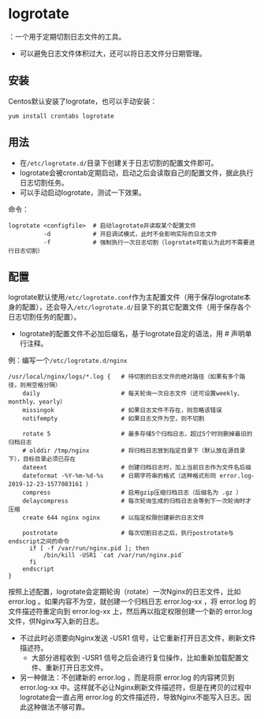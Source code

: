 # logrotate

：一个用于定期切割日志文件的工具。
- 可以避免日志文件体积过大，还可以将日志文件分日期管理。

## 安装

Centos默认安装了logrotate，也可以手动安装：
```shell
yum install crontabs logrotate
```

## 用法

- 在`/etc/logrotate.d/`目录下创建关于日志切割的配置文件即可。
- logrotate会被crontab定期启动，启动之后会读取自己的配置文件，据此执行日志切割任务。
- 可以手动启动logrotate，测试一下效果。

命令：
```shell
logrotate <configfile>  # 启动logrotate并读取某个配置文件
          -d            # 开启调试模式，此时不会影响实际的日志文件
          -f            # 强制执行一次日志切割（logrotate可能认为此时不需要进行日志切割）
```

## 配置

logrotate默认使用`/etc/logrotate.conf`作为主配置文件（用于保存logrotate本身的配置），还会导入`/etc/logrotate.d/`目录下的其它配置文件（用于保存各个日志切割任务的配置）。
- logrotate的配置文件不必加后缀名，基于logrotate自定的语法，用 # 声明单行注释。

例：编写一个`/etc/logrotate.d/nginx`
```
/usr/local/nginx/logs/*.log {   # 待切割的日志文件的绝对路径（如果有多个路径，则用空格分隔）
    daily                       # 每天轮询一次日志文件（还可设置weekly、monthly、yearly）
    missingok                   # 如果日志文件不存在，则忽略该错误
    notifempty                  # 如果日志文件为空，则不切割

    rotate 5                    # 最多存储5个归档日志，超过5个时则删掉最旧的归档日志
    # olddir /tmp/nginx         # 将归档日志放到指定目录下（默认放在源目录下），目标目录必须已存在
    dateext                     # 创建归档日志时，加上当前日志作为文件名后缀
    dateformat -%Y-%m-%d-%s     # 日期字符串的格式（这种格式形同 error.log-2019-12-23-1577083161 ）
    compress                    # 启用gzip压缩归档日志（后缀名为 .gz ）
    delaycompress               # 每次轮询生成的归档日志会等到下一次轮询时才压缩
    create 644 nginx nginx      # 以指定权限创建新的日志文件

    postrotate                  # 每次切割日志之后，执行postrotate与endscript之间的命令
      if [ -f /var/run/nginx.pid ]; then
          /bin/kill -USR1 `cat /var/run/nginx.pid`
      fi
    endscript
}
```

按照上述配置，logrotate会定期轮询（rotate）一次Nginx的日志文件，比如 error.log 。如果内容不为空，就创建一个归档日志 error.log-xx ，将 error.log 的文件描述符重定向到 error.log-xx 上，然后再以指定权限创建一个新的 error.log 文件，供Nginx写入新的日志。
- 不过此时必须要向Nginx发送 -USR1 信号，让它重新打开日志文件，刷新文件描述符。
  - 大部分进程收到 -USR1 信号之后会进行复位操作，比如重新加载配置文件、重新打开日志文件。
- 另一种做法：不创建新的 error.log ，而是将原 error.log 的内容拷贝到 error.log-xx 中。这样就不必让Nginx刷新文件描述符，但是在拷贝的过程中logrotate会一直占用 error.log 的文件描述符，导致Nginx不能写入日志。因此这种做法不够可靠。
